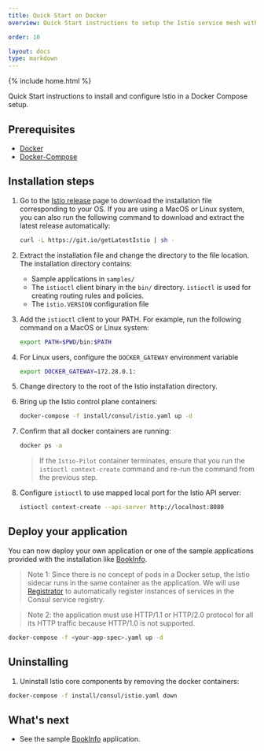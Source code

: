 ```yaml
---
title: Quick Start on Docker
overview: Quick Start instructions to setup the Istio service mesh with Docker Compose.

order: 10

layout: docs
type: markdown
---
```


{% include home.html %}

Quick Start instructions to install and configure Istio in a Docker Compose setup.


## Prerequisites

* [Docker](https://docs.docker.com/engine/installation/#cloud)
* [Docker-Compose](https://docs.docker.com/compose/install/)

## Installation steps

1. Go to the [Istio release](https://github.com/istio/istio/releases) page to download the
   installation file corresponding to your OS. If you are using a MacOS or Linux system, you can also
   run the following command to download and extract the latest release automatically:
   ```bash
   curl -L https://git.io/getLatestIstio | sh -
   ```

1. Extract the installation file and change the directory to the file location. The
   installation directory contains:
    * Sample applications in `samples/`
    * The `istioctl` client binary in the `bin/` directory. `istioctl` is used for creating routing rules and policies.
    * The `istio.VERSION` configuration file

1. Add the `istioctl` client to your PATH.
   For example, run the following command on a MacOS or Linux system:

   ```bash
   export PATH=$PWD/bin:$PATH
   ```

1. For Linux users, configure the `DOCKER_GATEWAY` environment variable

   ```bash
   export DOCKER_GATEWAY=172.28.0.1:
   ```

1. Change directory to the root of the Istio installation directory.

1. Bring up the Istio control plane containers:

    ```bash
    docker-compose -f install/consul/istio.yaml up -d
    ```

1. Confirm that all docker containers are running:

   ```bash
   docker ps -a
   ```
   > If the `Istio-Pilot` container terminates, ensure that you run the `istioctl context-create` command and re-run the command from the previous step.
    
1. Configure `istioctl` to use mapped local port for the Istio API server:

    ```bash
    istioctl context-create --api-server http://localhost:8080
    ```

## Deploy your application

You can now deploy your own application or one of the sample applications provided with the
installation like [BookInfo]({{home}}/docs/guides/bookinfo.html).

> Note 1: Since there is no concept of pods in a Docker setup, the Istio
> sidecar runs in the same container as the application.  We will use 
> [Registrator](http://gliderlabs.github.io/registrator/latest/) to
> automatically register instances of services in the Consul service
> registry.

> Note 2: the application must use HTTP/1.1 or HTTP/2.0 protocol for all its HTTP traffic because HTTP/1.0 is not supported.

```bash
docker-compose -f <your-app-spec>.yaml up -d
```

## Uninstalling

1. Uninstall Istio core components by removing the docker containers:

```bash
docker-compose -f install/consul/istio.yaml down
```

## What's next

* See the sample [BookInfo]({{home}}/docs/guides/bookinfo.html) application.
